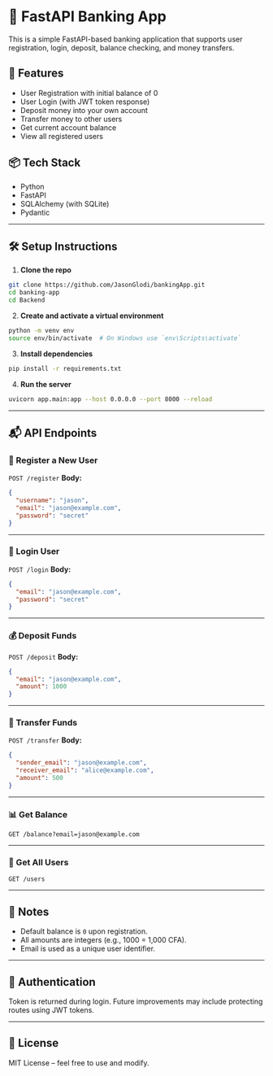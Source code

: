 # 💸 FastAPI Banking App

This is a simple FastAPI-based banking application that supports user registration, login, deposit, balance checking, and money transfers.

## 🚀 Features

- User Registration with initial balance of 0
- User Login (with JWT token response)
- Deposit money into your own account
- Transfer money to other users
- Get current account balance
- View all registered users

## 📦 Tech Stack

- Python
- FastAPI
- SQLAlchemy (with SQLite)
- Pydantic

---

## 🛠 Setup Instructions

1. **Clone the repo**

```bash
git clone https://github.com/JasonGlodi/bankingApp.git
cd banking-app
cd Backend
```

2. **Create and activate a virtual environment**

```bash
python -m venv env
source env/bin/activate  # On Windows use `env\Scripts\activate`
```

3. **Install dependencies**

```bash
pip install -r requirements.txt
```

4. **Run the server**

```bash
uvicorn app.main:app --host 0.0.0.0 --port 8000 --reload
```

---

## 📬 API Endpoints

### 🔐 Register a New User

`POST /register`
**Body:**

```json
{
  "username": "jason",
  "email": "jason@example.com",
  "password": "secret"
}
```

---

### 🔐 Login User

`POST /login`
**Body:**

```json
{
  "email": "jason@example.com",
  "password": "secret"
}
```

---

### 💰 Deposit Funds

`POST /deposit`
**Body:**

```json
{
  "email": "jason@example.com",
  "amount": 1000
}
```

---

### 🔄 Transfer Funds

`POST /transfer`
**Body:**

```json
{
  "sender_email": "jason@example.com",
  "receiver_email": "alice@example.com",
  "amount": 500
}
```

---

### 📊 Get Balance

`GET /balance?email=jason@example.com`

---

### 👥 Get All Users

`GET /users`

---

## 📌 Notes

- Default balance is `0` upon registration.
- All amounts are integers (e.g., 1000 = 1,000 CFA).
- Email is used as a unique user identifier.

---

## 🔐 Authentication

Token is returned during login. Future improvements may include protecting routes using JWT tokens.

---

## 📄 License

MIT License – feel free to use and modify.
